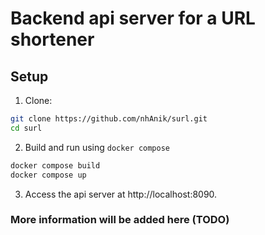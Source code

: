 # Backend api server for a URL shortener

## Setup

1. Clone:
```bash
git clone https://github.com/nhAnik/surl.git
cd surl
```
2. Build and run using `docker compose`
```bash
docker compose build
docker compose up
```
3. Access the api server at http://localhost:8090.

### More information will be added here (TODO)
